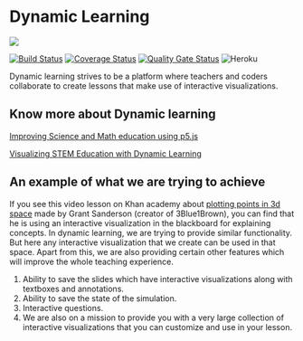 # Dynamic Learning

<img align="center" src="https://github.com/dynamic-learning/next-client/blob/dev/public/cover.png">

[![Build Status](https://travis-ci.com/dynamic-learning/next-client.svg?branch=dev)](https://travis-ci.com/dynamic-learning/next-client) [![Coverage Status](https://coveralls.io/repos/github/dynamic-learning/next-client/badge.svg?branch=dev)](https://coveralls.io/github/dynamic-learning/next-client?branch=dev) [![Quality Gate Status](https://sonarcloud.io/api/project_badges/measure?project=dynamic-learning_dynamic-learning&metric=alert_status)](https://sonarcloud.io/dashboard?id=dynamic-learning_dynamic-learning) ![Heroku](https://heroku-badge.herokuapp.com/?app=dl-next)

Dynamic learning strives to be a platform where teachers and coders collaborate to create lessons that make use of interactive visualizations.

## Know more about Dynamic learning

[Improving Science and Math education using p5.js](https://medium.com/processing-foundation/improving-science-and-math-education-using-p5-js-d434beea465c)

[Visualizing STEM Education with Dynamic Learning](https://medium.com/processing-foundation/visualizing-stem-education-with-dynamic-learning-4106748c6fcd)

## An example of what we are trying to achieve

If you see this video lesson on Khan academy about [plotting points in 3d space](https://www.youtube.com/watch?v=iBgOoaeLUcM) made by Grant Sanderson (creator of 3Blue1Brown), you can find that he is using an interactive visualization in the blackboard for explaining concepts. In dynamic learning, we are trying to provide similar functionality. But here any interactive visualization that we create can be used in that space. Apart from this, we are also providing certain other features which will improve the whole teaching experience.

1. Ability to save the slides which have interactive visualizations along with textboxes and annotations.
2. Ability to save the state of the simulation.
3. Interactive questions.
4. We are also on a mission to provide you with a very large collection of interactive visualizations that you can customize and use in your lesson.
